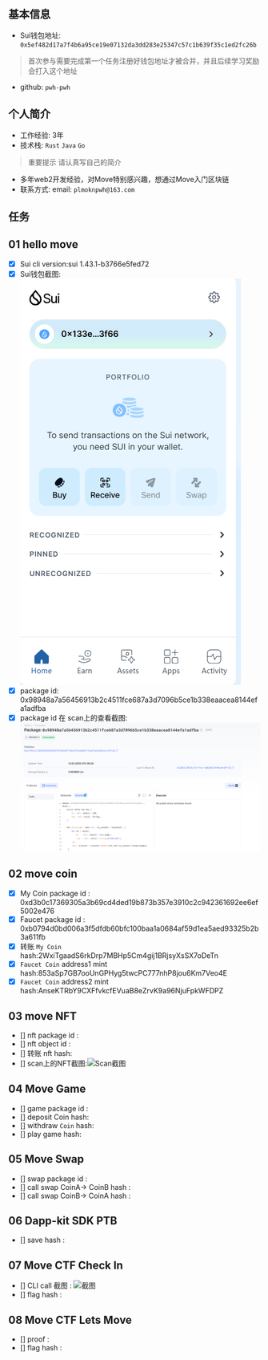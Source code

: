 ## 基本信息
- Sui钱包地址: `0x5ef482d17a7f4b6a95ce19e07132da3dd283e25347c57c1b639f35c1ed2fc26b`
> 首次参与需要完成第一个任务注册好钱包地址才被合并，并且后续学习奖励会打入这个地址
- github: `pwh-pwh`

## 个人简介
- 工作经验: 3年
- 技术栈: `Rust` `Java` `Go`
> 重要提示 请认真写自己的简介
- 多年web2开发经验，对Move特别感兴趣，想通过Move入门区块链
- 联系方式: email: `plmoknpwh@163.com` 

## 任务

##   01 hello move  
- [x] Sui cli version:sui 1.43.1-b3766e5fed72
- [x] Sui钱包截图: ![Sui钱包截图](./images/钱包截图.png)
- [x] package id: 0x98948a7a56456913b2c4511fce687a3d7096b5ce1b338eaacea8144efa1adfba
- [x] package id 在 scan上的查看截图:![Scan截图](./images/scan.png)

##   02 move coin
- [x] My Coin package id : 0xd3b0c17369305a3b69cd4ded19b873b357e3910c2c942361692ee6ef5002e476
- [x] Faucet package id : 0xb0794d0bd006a3f5dfdb60bfc100baa1a0684af59d1ea5aed93325b2b3a611fb
- [x] 转账 `My Coin` hash:2WxiTgaadS6rkDrp7MBHp5Cm4gij1BRjsyXsSX7oDeTn
- [x] `Faucet Coin` address1 mint hash:853aSp7GB7ooUnGPHyg5twcPC777nhP8jou6Km7Veo4E
- [x] `Faucet Coin` address2 mint hash:AnseKTRbY9CXFfvkcfEVuaB8eZrvK9a96NjuFpkWFDPZ

##   03 move NFT
- [] nft package id :
- [] nft object id : 
- [] 转账 nft  hash:
- [] scan上的NFT截图:![Scan截图](./images/你的图片地址)

##   04 Move Game
- [] game package id :
- [] deposit Coin hash:
- [] withdraw `Coin` hash:
- [] play game hash:

##   05 Move Swap
- [] swap package id :
- [] call swap CoinA-> CoinB  hash :
- [] call swap CoinB-> CoinA  hash :

##   06 Dapp-kit SDK PTB
- [] save hash :

##   07 Move CTF Check In
- [] CLI call 截图 : ![截图](./images/你的图片地址)
- [] flag hash :

##   08 Move CTF Lets Move
- [] proof : 
- [] flag hash :

